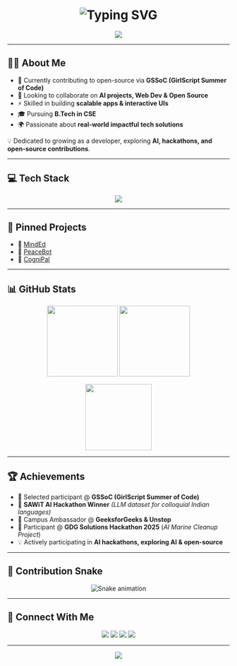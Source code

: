 <!-- Animated Header -->
<h1 align="center">
  <img src="https://readme-typing-svg.demolab.com?font=Fira+Code&weight=600&size=28&duration=3500&pause=1000&color=FF6EC7&center=true&vCenter=true&width=600&lines=Hey%2C+I'm+Syeda+Alizah!;AI+%26+Software+Dev+Enthusiast;Open+Source+Contributor+%40GSSoC;Always+Learning+%26+Building+%F0%9F%9A%80" alt="Typing SVG" />
</h1>

<p align="center">
  <img src="https://capsule-render.vercel.app/api?type=waving&color=0:6A5ACD,100:00CED1&height=120&section=header"/>
</p>

---

## 👩‍💻 About Me  

- 🌸 Currently contributing to open-source via **GSSoC (GirlScript Summer of Code)**  
- 🤝 Looking to collaborate on **AI projects, Web Dev & Open Source**  
- ⚡ Skilled in building **scalable apps & interactive UIs**  
- 🎓 Pursuing **B.Tech in CSE**  
- 🌍 Passionate about **real-world impactful tech solutions**  

💡 Dedicated to growing as a developer, exploring **AI, hackathons, and open-source contributions**.  

---

## 💻 Tech Stack  

<p align="center">
  <img src="https://skillicons.dev/icons?i=html,css,js,java,react,nodejs,tailwind,python,tensorflow,opencv,git,github,huggingface,mongodb,netlify,vercel" />
</p>

---

## 📌 Pinned Projects  

- 🔗 [MindEd](https://gleeful-phoenix-9d2402.netlify.app/)  
- 🤖 [PeaceBot](https://github.com/alizahh-7/PeaceBot)  
- 🚀 [CogniPal](https://cogni-pal.netlify.app/)

---

## 📊 GitHub Stats  

<p align="center">
  <img src="https://github-readme-stats.vercel.app/api?username=alizahh-7&show_icons=true&theme=tokyonight&hide_border=true&count_private=true" height="160px"/>
  <img src="https://github-readme-streak-stats.herokuapp.com/?user=alizahh-7&theme=tokyonight&hide_border=true" height="160px"/>
</p>

<p align="center">
  <img src="https://github-readme-stats.vercel.app/api/top-langs/?username=alizahh-7&layout=compact&theme=tokyonight&hide_border=true" height="150px"/>
</p>

---

## 🏆 Achievements  

- 🌟 Selected participant @ **GSSoC (GirlScript Summer of Code)**  
- 🏅 **SAWiT AI Hackathon Winner** *(LLM dataset for colloquial Indian languages)*  
- 🚀 Campus Ambassador @ **GeeksforGeeks & Unstop**  
- 🌊 Participant @ **GDG Solutions Hackathon 2025** (*AI Marine Cleanup Project*)  
- 💡 Actively participating in **AI hackathons, exploring AI & open-source**  

---

## 🐍 Contribution Snake  

<p align="center">
  <img src="https://raw.githubusercontent.com/alizahh-7/alizahh-7/output/github-contribution-grid-snake.svg" alt="Snake animation"/>
</p>

---

## 🤝 Connect With Me  

<p align="center">
  <a href="mailto:syeda.alizah06@gmail.com"><img src="https://img.shields.io/badge/Gmail-D14836?style=for-the-badge&logo=gmail&logoColor=white"/></a>
  <a href="https://www.instagram.com/syeda.zah_7"><img src="https://img.shields.io/badge/Instagram-E4405F?style=for-the-badge&logo=instagram&logoColor=white"/></a>
  <a href="https://discord.com/users/15_alizah"><img src="https://img.shields.io/badge/Discord-5865F2?style=for-the-badge&logo=discord&logoColor=white"/></a>
  <a href="https://www.linkedin.com/in/syedaalizah"><img src="https://img.shields.io/badge/LinkedIn-0A66C2?style=for-the-badge&logo=linkedin&logoColor=white"/></a>
</p>

---

<p align="center">
  <img src="https://capsule-render.vercel.app/api?type=waving&color=0:6A5ACD,100:00CED1&height=120&section=footer"/>
</p>
